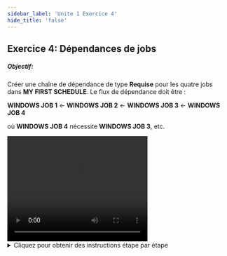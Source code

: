 ```yaml
---
sidebar_label: 'Unite 1 Exercice 4'
hide_title: 'false'
---
```


## Exercice 4: Dépendances de jobs

##### Objectif:

Créer une chaîne de dépendance de type **Requise** pour les quatre jobs dans **MY FIRST SCHEDULE**.
Le flux de dépendance doit être :

**WINDOWS JOB 1** <- **WINDOWS JOB 2** <- **WINDOWS JOB 3** <- **WINDOWS JOB 4**

où **WINDOWS JOB 4** nécessite **WINDOWS JOB 3**, etc.

<div>
<video width="320" height="240" controls>
  <source src="videobasic/U1E4.mp4" type="video/mp4"></source>
Your browser does not support the video tag.
</video>
</div>

<details>

<summary>Cliquez pour obtenir des instructions étape par étape</summary>

1.	Sous la rubrique **Administration**, double-cliquez sur **Job Master**.
2.	Dans la liste déroulante **schedule**, sélectionnez **MY FIRST SCHEDULE**.
3.	Dans la liste déroulante **job**, sélectionnez **Windows Job 4**.
4.	Sous **Propriétés du Job**, cliquez sur l'onglet **Dépendances**.
5.	Dans le sous onglet **Job Dépendance**, cliquez sur le bouton **Ajouter**.
6.	Dans la fenêtre **Ajouter Dépendance**:
    - Dans la liste déroulante **Job**, sélectionnez **Windows Job 3**.
    - Sélectionnez le type de Dépendance **Requise**
    - Cliquez sur le bouton **OK**.
7.	Dans la liste déroulante Job, sélectionnez **Windows Job 3**.
8.	Dans le sous onglet **Job Dépendance**, cliquez sur le bouton **Ajouter**.
9.	Dans la fenêtre **Ajouter Dépendance**:
    - Dans la liste déroulante **Job**, sélectionnez **Windows Job 2**.
    - Sélectionnez le type de Dépendance **Requise**
    - Cliquez sur le bouton **OK**.
10.	Dans la liste déroulante Job, sélectionnez **Windows Job 2**.
11.	Dans le sous onglet **Job Dépendance**, cliquez sur le bouton **Ajouter**.
12.	Dans la fenêtre **Ajouter Dépendance**:
    - Dans la liste déroulante **Job**, sélectionnez **Windows Job 1**.
    - Sélectionnez le type de Dépendance **Requise**
    - Cliquez sur le bouton **OK** 
16.	Fermez le **Job Master**.

</details>
